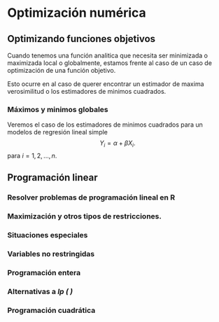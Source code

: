 # Optimización numérica


## Optimizando funciones objetivos

Cuando tenemos una función analitica que necesita ser minimizada o maximizada local o globalmente,
estamos frente al caso de un caso de optimización de una función objetivo.

Esto ocurre en al caso de querer encontrar un estimador de maxima verosimilitud o los estimadores de minimos cuadrados.

### Máximos y minimos globales

Veremos el caso de los estimadores de minimos cuadrados para un modelos de regresión lineal simple
$$
Y_i= \alpha + \beta X_i.
$$
para $i=1,2,...,n$.
## Programación linear
### Resolver problemas de programación lineal en R
### Maximización y otros tipos de restricciones.
### Situaciones especiales
### Variables no restringidas
### Programación entera
### Alternativas a *lp ( )*
### Programación cuadrática
